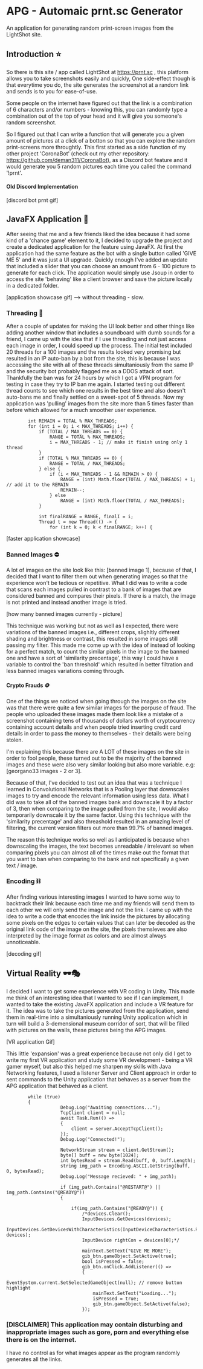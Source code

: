 # APG - Automaic prnt.sc Generator
An application for generating random print-screen images from the LightShot site.

## Introduction ⭐
So there is this site / app called LightShot at https://prnt.sc , this platform allows you to take screenshots easily and quickly, One side-effect though is that everytime you do, the site generates the screenshot at a random link and sends is to you for ease-of-use.

Some people on the internet have figured out that the link is a combination of 6 characters and/or numbers - knowing this, you can randomly type a combination out of the top of your head and it will give you someone's random screenshot.

So I figured out that I can write a function that will generate you a given amount of pictures at a click of a botton so that you can explore the random print-screens more throughtly. This first started as a side function of my other project 'CoronaBot' (check out my other repository: https://github.com/deman311/CoronaBot), as a Discord bot feature and it would generate you 5 random pictures each time you called the command '!prnt'.

#### Old Discord Implementation
[discord bot prnt gif]

## JavaFX Application 🎨
After seeing that me and a few friends liked the idea because it had some kind of a 'chance game' element to it, I decided to upgrade the project and create a dedicated application for the feature using JavaFX. At first the application had the same feature as the bot with a single button called
'GIVE ME 5' and it was just a UI upgrade. Quickly enough I've added an update that included a slider that you can choose an amount from 6 - 100 picture to generate for each click. The application would simply use Jsoup in order to access the site 'behaving' like a client browser and save the picture locally in a dedicated folder.

[application showcase gif] --> without threading - slow.

### Threading 👥
After a couple of updates for making the UI look better and other things like adding another window that includes a soundboard with dumb sounds for a friend, I came up with the idea that if I use threading and not just access each image in order, I could speed up the process. The initial test included 20 threads for a 100 images and the results looked very promising but resulted in an IP auto-ban by a bot from the site, this is because I was accessing the site with all of these threads simultaniously from the same IP and the security bot probably flagged me as a DDOS attack of sort. Thankfully the ban was for 24 hours by which I got a VPN program for testing in case they try to IP ban me again. I started testing out different thread counts to see which one results in the best time and also doesn't auto-bans me and finally settled on a sweet-spot of 5 threads. Now my application was 'pulling' images from the site more than 5 times faster than before which allowed for a much smoother user experience.

            int REMAIN = TOTAL % MAX_THREADS;
            for (int i = 0; i < MAX_THREADS; i++) {
                if (TOTAL / MAX_THREADS == 0) {
                    RANGE = TOTAL % MAX_THREADS;
                    i = MAX_THREADS - 1; // make it finish using only 1 thread
                }
                if (TOTAL % MAX_THREADS == 0) {
                    RANGE = TOTAL / MAX_THREADS;
                } else {
                    if (i < MAX_THREADS - 1 && REMAIN > 0) {
                        RANGE = (int) Math.floor(TOTAL / MAX_THREADS) + 1; // add it to the REMAIN
                        REMAIN--;
                    } else
                        RANGE = (int) Math.floor(TOTAL / MAX_THREADS);
                }

                int finalRANGE = RANGE, finalI = i;
                Thread t = new Thread(() -> {
                    for (int k = 0; k < finalRANGE; k++) {

[faster application showcase]

### Banned Images ⛔
A lot of images on the site look like this: [banned image 1], because of that, I decided that I want to filter them out when generating images so that the experience won't be tedious or repetitive. What I did was to write a code that scans each images pulled in contrast to a bank of images that are considered banned and compares their pixels. If there is a match, the image is not printed and instead another image is tried.

[how many banned images currently - picture]

This technique was working but not as well as I expected, there were variations of the banned images i.e., different crops, slighltly different shading and brightness or contrast, this resulted in some images still passing my filter. This made me come up with the idea of instead of looking for a perfect match, to count the similar pixels in the image to the banned one and have a sort of 'similarity precentage', this way I could have a variable to control the 'ban threshold' which resulted in better filtration and less banned images variations coming through.

#### Crypto Frauds 🪙
One of the things we noticed when going through the images on the site was that there were quite a few similar images for the porpuse of fraud. The people who uploaded these images made them look like a mistake of a screenshot containing tens of thousands of dollars worth of cryptocurrency containing account details and when people tried inserting credit card details in order to pass the money to themselves - their details were being stolen.

I'm explaining this because there are A LOT of these images on the site in order to fool people, these turned out to be the majority of the banned images and these were also very similar looking but also more variable. e.g: [georgano33 images - 2 or 3].

Because of that, I've decided to test out an idea that was a technique I learned in Convolutional Networks that is a Pooling layer that downscales images to try and encode the relevant information using less data. What I did was to take all of the banned images bank and downscale it by a factor of 3, then when comparing to the image pulled from the site, I would also temporarily downscale it by the same factor. Using this technique with the 'similarity precentage' and also threashold resulted in an amazing level of filtering, the current version filters out more than 99.7% of banned images.

The reason this technique works so well as I anticipated is because when downscaling the images, the text becomes unreadable / irrelevant so when comparing pixels you can almost all of the times make out the format that you want to ban when comparing to the bank and not specifically a given text / image.

### Encoding ⛓️
After finding various interesting images I wanted to have some way to backtrack their link because each time me and my friends will send them to each other we will only send the image and not the link. I came up with the idea to write a code that encodes the link inside the pictures by allocating some pixels on the edges to certain values that can later be decoded as the original link code of the image on the site, the pixels themsleves are also interpreted by the image format as colors and are almost always unnoticeable.

[decoding gif]

## Virtual Reality 🕶️🎭
I decided I want to get some experience with VR coding in Unity. This made me think of an interesting idea that I wanted to see if I can implement, I wanted to take the existing JavaFX application and include a VR feature for it. The idea was to take the pictures generated from the application, send them in real-time into a simultaniously running Unity application which in turn will build a 3-demensional museum corridor of sort, that will be filled with pictures on the walls, these pictures being the APG images.

[VR application Gif]

This little 'expansion' was a great experience because not only did I get to write my first VR application and study some VR development - being a VR gamer myself, but also this helped me sharpen my skills with Java Networking features, I used a listener Server and Client approach in order to sent commands to the Unity application that behaves as a server from the APG application that behaved as a client.

            while (true)
            {
                        Debug.Log("Awaiting connections...");
                        TcpClient client = null;
                        await Task.Run(() =>
                        {
                            client = server.AcceptTcpClient();
                        });
                        Debug.Log("Connected!");

                        NetworkStream stream = client.GetStream();
                        byte[] buff = new byte[1024];
                        int bytesRead = stream.Read(buff, 0, buff.Length);
                        string img_path = Encoding.ASCII.GetString(buff, 0, bytesRead);
                        Debug.Log("Message recieved: " + img_path);

                        if (img_path.Contains("@RESTART@") || img_path.Contains("@READY@"))
                        {

                            if(img_path.Contains("@READY@")) {
                                /*devices.Clear();
                                InputDevices.GetDevices(devices);
                                InputDevices.GetDevicesWithCharacteristics(InputDeviceCharacteristics.Right, devices);
                                InputDevice rightCon = devices[0];*/

                                mainText.SetText("GIVE ME MORE");
                                gib_btn.gameObject.SetActive(true);
                                bool isPressed = false;
                                gib_btn.onClick.AddListener(() =>
                                {
                                    EventSystem.current.SetSelectedGameObject(null); // remove button highlight
                                    mainText.SetText("Loading...");
                                    isPressed = true;
                                    gib_btn.gameObject.SetActive(false);
                                });

### [DISCLAIMER] This application may contain disturbing and inappropriate images such as gore, porn and everything else there is on the internet.
I have no control as for what images appear as the program randomly generates all the links.
